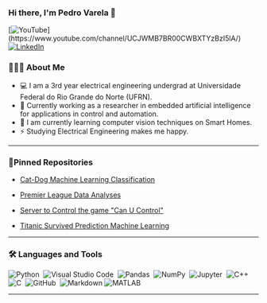 ### Hi there, I'm Pedro Varela 👋

[![YouTube](https://img.shields.io/badge/youtube-%23FF0000.svg?&style=for-the-badge&logo=youtube&logoColor=white")](https://www.youtube.com/channel/UCJWMB7BR00CWBXTYzBzI5lA/)
[![LinkedIn](https://img.shields.io/badge/linkedin-%230077B5.svg?&style=for-the-badge&logo=linkedin&logoColor=white)](https://www.linkedin.com/in/pedro-varela-263016247/)

### 👨🏻‍💻 About Me

- 💻 I am a 3rd year electrical engineering undergrad at Universidade Federal do Rio Grande do Norte (UFRN).
- 🔭 Currently working as a researcher in embedded artificial intelligence for applications in control and automation.
- 🌱 I am currently learning computer vision techniques on Smart Homes.
- ⚡ Studying Electrical Engineering makes me happy.

---

### 📌Pinned Repositories

<p align="left">
  
- <a href="https://github.com/pedro-varela1/ML_ConvolucionalNN_Cat-Dog_Classification"> Cat-Dog Machine Learning Classification </a>
  
- <a href="https://github.com/pedro-varela1/Premier_League_2018-2019_Player_Analyses"> Premier League Data Analyses </a>

- <a href="https://github.com/pedro-varela1/canucontrol"> Server to Control the game "Can U Control" </a>

- <a href="https://github.com/pedro-varela1/Titanic-MachineLearning-Kaggle"> Titanic Survived Prediction Machine Learning </a>

</p>

---

### 🛠 Languages and Tools

![Python](https://img.shields.io/badge/-Python-333333?style=flat&logo=python)&nbsp;
![Visual Studio Code](https://img.shields.io/badge/-VScode-333333?style=flat&logo=visual-studio-code&logoColor=007ACC)&nbsp;
![Pandas](https://img.shields.io/badge/-Pandas-333333?style=flat&logo=pandas)&nbsp;
![NumPy](https://img.shields.io/badge/-NumPy-333333?style=flat&logo=numpy)&nbsp;
![Jupyter](https://img.shields.io/badge/-Jupyter-333333?style=flat&logo=Jupyter)&nbsp;
![C++](https://img.shields.io/badge/-C++-333333?style=flat&logo=C%2B%2B&logoColor=00599C)&nbsp;
![C](https://img.shields.io/badge/-C-333333?style=flat&logo=C&logoColor=A8B9CC)&nbsp;
![GitHub](https://img.shields.io/badge/-GitHub-333333?style=flat&logo=github)&nbsp;
![Markdown](https://img.shields.io/badge/-Markdown-333333?style=flat&logo=markdown)
![MATLAB](https://img.shields.io/badge/-MATLAB-333333?style=flat&logo=Mathworks)&nbsp;

---
